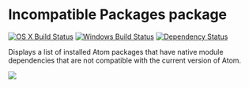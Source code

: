 # Incompatible Packages package
[![OS X Build Status](https://travis-ci.org/atom/incompatible-packages.svg?branch=master)](https://travis-ci.org/atom/incompatible-packages) [![Windows Build Status](https://ci.appveyor.com/api/projects/status/neet595s038x7w70/branch/master?svg=true)](https://ci.appveyor.com/project/Atom/incompatible-packages/branch/master) [![Dependency Status](https://david-dm.org/atom/incompatible-packages.svg)](https://david-dm.org/atom/incompatible-packages)

Displays a list of installed Atom packages that have native module
dependencies that are not compatible with the current version of Atom.

![](https://cloud.githubusercontent.com/assets/671378/3767534/3f099820-18ce-11e4-9fa0-feef7947aab2.png)
